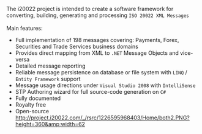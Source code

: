The i20022 project is intended to create a software framework for converting, building, generating and processing `ISO 20022 XML Messages`
<br><br>
Main features:<br>
<ul><li>Full implementation of 198 messages covering: Payments, Forex, Securities and Trade Services business domains<br>
</li><li>Provides direct mapping from XML to <code>.NET</code> Message Objects and vice-versa<br>
</li><li>Detailed message reporting<br>
</li><li>Reliable message persistence on database or file system with <code>LINQ</code> / <code>Entity Framework</code> support<br>
</li><li>Message usage directions under <code>Visual Studio 2008</code> with <code>IntelliSense</code><br>
</li><li>STP Authoring wizard for full source-code generation on <code>C#</code><br>
</li><li>Fully documented<br>
</li><li>Royalty free<br>
</li><li>Open-source<br>
<a href='http://project.i20022.com/_/rsrc/1226595968403/Home/both2.PNG?height=360&amp;width=62'>http://project.i20022.com/_/rsrc/1226595968403/Home/both2.PNG?height=360&amp;amp;width=62</a>